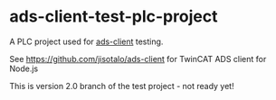 # ads-client-test-plc-project
A PLC project used for [ads-client](https://github.com/jisotalo/ads-client) testing.

See https://github.com/jisotalo/ads-client for TwinCAT ADS client for Node.js

This is version 2.0 branch of the test project - not ready yet!